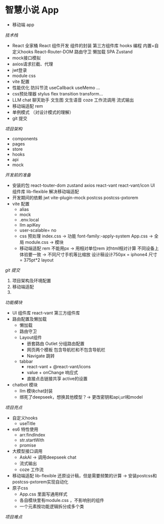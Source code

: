 # 智慧小说 App
- 移动端 app

 *技术栈*
- React 全家桶
    React 组件开发
    组件的封装
    第三方组件库
    hooks 编程  内置+自定义hooks
    React-Router-DOM
      路由守卫
      懒加载
      SPA
    Zustand
- mock接口模拟
- axios请求拦截、代理
- jwt登录
- module css
- vite 配置
- 性能优化
    防抖节流
    useCallback useMemo ...
- css预处理器 stylus
    flex transition transform...
- LLM
    chat 聊天助手
    文生图
    文生语音
    coze 工作流调用
    流式输出
- 移动端适配
    rem
- 单例模式 （对设计模式的理解）
- git 提交

*项目架构*
- components
- pages
- store
- hooks
- api
- mock

*开发前的准备*
- 安装的包
    react-touter-dom
    zustand
    axios
    react-vant react-vant/icon UI 组件库
    lib-flexible 解决移动端适配
- 开发期间的依赖
    jwt
    vite-plugin-mock
    postcss
    postcss-pxtorem
- vite 配置
  - alias
  - mock
  - .env.local
  - llm apiKey
  - user-scalable= no
  - css 预处理
      index.css -> 功能
        font-family:-apply-system
      App.css -> 全局
      module.css -> 模块
  - 移动端适配 rem
      不能用px -> 用相对单位rem 对html相对计算
      不同设备上体验要一致 -> 不同尺寸手机等比缩放
      设计稿设计750px = iphone4 尺寸 = 375pt*2
      layout

*git 提交*
  1. 项目架构及环境配置
  2. 移动端适配
  3. 

*功能模块*
- UI 组件库
    react-vant 第三方组件库
- 路由配置及懒加载
    - 懒加载
    - 路由守卫
    - Layout组件
      - 嵌套路由 Outlet 分组路由配置
      - 网页两个模板 包含导航栏和不包含导航栏
      - Navigate 跳转
    - tabbar
      - react-vant + @react-vant/icons
      - value + onChange 响应式
      - 直接点击链接共享 active的设置
- chatbot 模块
    - llm 模块chat封装
    - 绑死了deepseek，想换其他模型？-> 更改密钥和api,url和model
    

*项目亮点*
- 自定义hooks
    - useTitle
- es6 特性使用
    - arr.findIndex
    - str.startWith
    - promise
- 大模型接口调用
    - AskAI -> 调用deepseek chat
    - 流式输出
    - coze 工作流
- 移动端适配
    lib-flexible 还原设计稿，但是需要频繁的计算 -> 安装postcss和postcss-pxtorem实现自动化
- 原子css
    - App.css 里面写通用样式
    - 各自模块里有module.css ，不影响别的组件
    - 一个元素按功能逻辑拆分成多个类

*项目难点*

